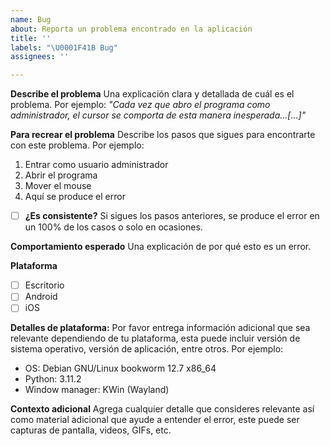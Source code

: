 ```yaml
---
name: Bug
about: Reporta un problema encontrado en la aplicación
title: ''
labels: "\U0001F41B Bug"
assignees: ''

---
```


**Describe el problema**
Una explicación clara y detallada de cuál es el problema. Por ejemplo: *"Cada vez que abro el programa como administrador, el cursor se comporta de esta manera inesperada...[...]"*

**Para recrear el problema**
Describe los pasos que sigues para encontrarte con este problema. Por ejemplo:
  1. Entrar como usuario administrador
  2. Abrir el programa
  3. Mover el mouse
  4. Aquí se produce el error

 - [ ] **¿Es consistente?**
Si sigues los pasos anteriores, se produce el error en un 100% de los casos o solo en ocasiones.

**Comportamiento esperado**
Una explicación de por qué esto es un error.

**Plataforma**
 - [ ] Escritorio
 - [ ] Android
 - [ ] iOS

**Detalles de plataforma:**
Por favor entrega información adicional que sea relevante dependiendo de tu plataforma, esta puede incluir versión de sistema operativo, versión de aplicación, entre otros. Por ejemplo:

 - OS: Debian GNU/Linux bookworm 12.7 x86_64
 - Python: 3.11.2
 - Window manager: KWin (Wayland)

**Contexto adicional**
Agrega cualquier detalle que consideres relevante así como material adicional que ayude a entender el error, este puede ser capturas de pantalla, videos, GIFs, etc.
